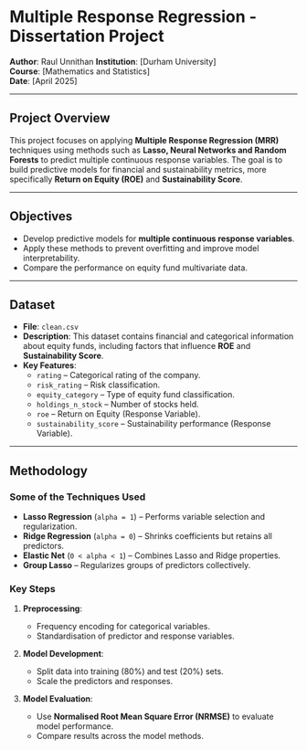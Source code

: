 # Multiple Response Regression - Dissertation Project  
**Author**: Raul Unnithan
**Institution**: [Durham University]  
**Course**: [Mathematics and Statistics]  
**Date**: [April 2025]  

---

## Project Overview  
This project focuses on applying **Multiple Response Regression (MRR)** techniques using methods such as **Lasso, Neural Networks and Random Forests** to predict multiple continuous response variables. The goal is to build predictive models for financial and sustainability metrics, more specifically **Return on Equity (ROE)** and **Sustainability Score**.

---

## Objectives  
- Develop predictive models for **multiple continuous response variables**.  
- Apply these methods to prevent overfitting and improve model interpretability.  
- Compare the performance on equity fund multivariate data.  

---

## Dataset  
- **File**: `clean.csv`  
- **Description**: This dataset contains financial and categorical information about equity funds, including factors that influence **ROE** and **Sustainability Score**.  
- **Key Features**:  
  - `rating` – Categorical rating of the company.  
  - `risk_rating` – Risk classification.  
  - `equity_category` – Type of equity fund classification.  
  - `holdings_n_stock` – Number of stocks held.  
  - `roe` – Return on Equity (Response Variable).  
  - `sustainability_score` – Sustainability performance (Response Variable).  

---

## Methodology  
### Some of the Techniques Used  
- **Lasso Regression** (`alpha = 1`) – Performs variable selection and regularization.  
- **Ridge Regression** (`alpha = 0`) – Shrinks coefficients but retains all predictors.  
- **Elastic Net** (`0 < alpha < 1`) – Combines Lasso and Ridge properties.  
- **Group Lasso** – Regularizes groups of predictors collectively.

### Key Steps  
1. **Preprocessing**:  
   - Frequency encoding for categorical variables.  
   - Standardisation of predictor and response variables.  

2. **Model Development**:  
   - Split data into training (80%) and test (20%) sets.  
   - Scale the predictors and responses.  

3. **Model Evaluation**:  
   - Use **Normalised Root Mean Square Error (NRMSE)** to evaluate model performance.  
   - Compare results across the model methods.
